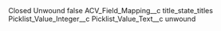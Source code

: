 <?xml version="1.0" encoding="UTF-8"?>
<CustomMetadata xmlns="http://soap.sforce.com/2006/04/metadata" xmlns:xsi="http://www.w3.org/2001/XMLSchema-instance" xmlns:xsd="http://www.w3.org/2001/XMLSchema">
    <label>Closed Unwound</label>
    <protected>false</protected>
    <values>
        <field>ACV_Field_Mapping__c</field>
        <value xsi:type="xsd:string">title_state_titles</value>
    </values>
    <values>
        <field>Picklist_Value_Integer__c</field>
        <value xsi:nil="true"/>
    </values>
    <values>
        <field>Picklist_Value_Text__c</field>
        <value xsi:type="xsd:string">unwound</value>
    </values>
</CustomMetadata>
